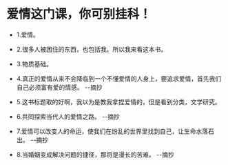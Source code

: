 # 爱情这门课，你可别挂科！

- 1.爱情。

- 2.很多人被困住的东西，也包括我。所以我来看这本书。

- 3.物质基础。

- 4.真正的爱情从来不会降临到一个不懂爱情的人身上，要追求爱情，首先我们自己必须富有爱的情感。 --摘抄

- 5.这书标题取的好啊，我以为是教我拿捏爱情的，但是看到分类，文学研究。

- 6.共同探索当代人的爱情之路。 --摘抄

- 7.爱情可以改变人的命运，使我们在纷乱的世界里找到自己，让生命水落石出。 --摘抄

- 8.当婚姻变成解决问题的捷径，那将是漫长的苦难。 --摘抄
